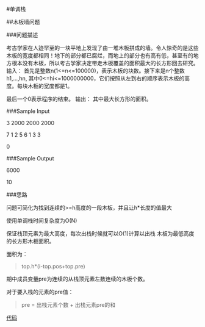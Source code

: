 #单调栈

##木板墙问题

###问题描述

考古学家在人迹罕至的一块平地上发现了由一堆木板拼成的墙。令人惊奇的是这些木板的宽度都相同！地下的部分都已腐烂，而地上的部分也有高有低，甚至有的地方根本没有木板，所以考古学家决定带走木板覆盖的面积最大的长方形回去研究。 输入： 首先是整数n(1<=n<=100000)，表示木板的块数。接下来是n个整数h1,...,hn, 其中0<=hi<=1000000000，它们按照从左到右的顺序表示木板的高度。每块木板的宽度都是1。

最后一个0表示程序的结束。 输出： 其中最大长方形的面积。

###Sample Input

3 2000 2000 2000

7 1 2 5 6 1 3 3

0

###Sample Output

6000

10

###思路

问题可简化为找到连续的>=h高度的一段木板，并且让h*长度的值最大

使用单调栈时间复杂度为O(N)

保证栈顶元素为最大高度，每次出栈时候就可以O(1)计算以出栈
木板为最低高度的长方形木板面积。

面积为：

>top.h*(i-top.pos+top.pre)

期中成员变量pre为连续的从栈顶元素左数连续的木板个数。

对于要入栈的元素的pre值：

> pre = 出栈元素个数 + 出栈元素pre的和

[代码](单调栈_木板墙.cpp)
